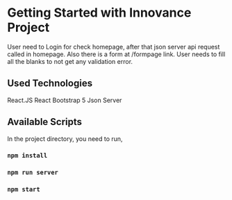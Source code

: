 # Getting Started with Innovance Project

User need to Login for check homepage, after that json server api request called in homepage.
Also there is a form at /formpage link. User needs to fill all the blanks to not get any validation error.

## Used Technologies

React.JS
React Bootstrap 5
Json Server

## Available Scripts

In the project directory, you need to run,

### `npm install`
### `npm run server`
### `npm start`
